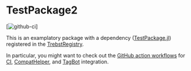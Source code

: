 # TestPackage2

[![github-ci](https://github.com/crstnbr/TestPackage2.jl/workflows/Run%20tests/badge.svg)]

This is an examplatory package with a dependency ([TestPackage.jl](http://github.com/crstnbr/TestPackage.jl)) registered in the [TrebstRegistry](http://github.com/crstnbr/TrebstRegistry).

In particular, you might want to check out the [GitHub action workflows](https://github.com/crstnbr/TestPackage2.jl/tree/master/.github/workflows) for [CI](https://github.com/crstnbr/TestPackage2.jl/tree/master/.github/workflows/CI.yml), [CompatHelper](https://github.com/crstnbr/TestPackage2.jl/tree/master/.github/workflows/CompatHelper.yml), and [TagBot](https://github.com/crstnbr/TestPackage2.jl/tree/master/.github/workflows/TagBot.yml) integration.
